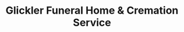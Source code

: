 ---
title: "Glickler Funeral Home & Cremation Service"
url: /dayton/glickler-funeral-home-und-cremation-service/
shop: Bestattungen
---